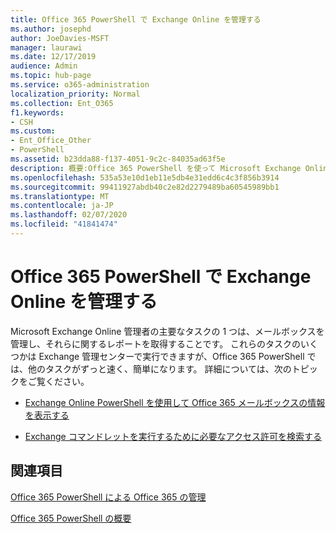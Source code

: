 ```yaml
---
title: Office 365 PowerShell で Exchange Online を管理する
ms.author: josephd
author: JoeDavies-MSFT
manager: laurawi
ms.date: 12/17/2019
audience: Admin
ms.topic: hub-page
ms.service: o365-administration
localization_priority: Normal
ms.collection: Ent_O365
f1.keywords:
- CSH
ms.custom:
- Ent_Office_Other
- PowerShell
ms.assetid: b23dda88-f137-4051-9c2c-84035ad63f5e
description: 概要:Office 365 PowerShell を使って Microsoft Exchange Online を管理します。これには、メールボックスの構成の表示や詳細なレポートの作成が含まれます。
ms.openlocfilehash: 535a53e10d1eb11e5db4e31edd6c4c3f856b3914
ms.sourcegitcommit: 99411927abdb40c2e82d2279489ba60545989bb1
ms.translationtype: MT
ms.contentlocale: ja-JP
ms.lasthandoff: 02/07/2020
ms.locfileid: "41841474"
---
```

# <a name="manage-exchange-online-with-office-365-powershell"></a>Office 365 PowerShell で Exchange Online を管理する

Microsoft Exchange Online 管理者の主要なタスクの 1 つは、メールボックスを管理し、それらに関するレポートを取得することです。 これらのタスクのいくつかは Exchange 管理センターで実行できますが、Office 365 PowerShell では、他のタスクがずっと速く、簡単になります。 詳細については、次のトピックをご覧ください。
  
- [Exchange Online PowerShell を使用して Office 365 メールボックスの情報を表示する](https://docs.microsoft.com/exchange/recipients-in-exchange-online/manage-user-mailboxes/use-powershell-to-display-mailbox-information)
    
- [Exchange コマンドレットを実行するために必要なアクセス許可を検索する](https://docs.microsoft.com/powershell/exchange/exchange-server/find-exchange-cmdlet-permissions)
    
## <a name="see-also"></a>関連項目

[Office 365 PowerShell による Office 365 の管理](manage-office-365-with-office-365-powershell.md)
  
[Office 365 PowerShell の概要](getting-started-with-office-365-powershell.md)

